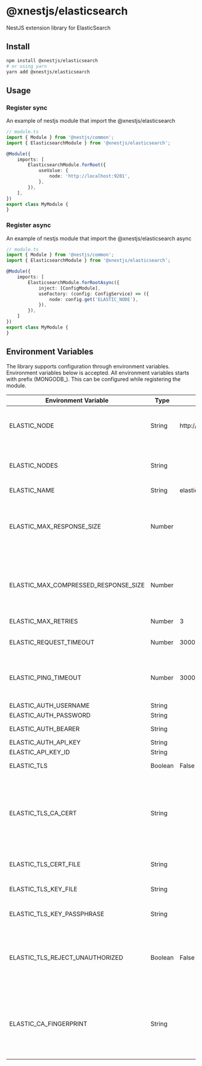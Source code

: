 # @xnestjs/elasticsearch

NestJS extension library for ElasticSearch

## Install

```sh
npm install @xnestjs/elasticsearch
# or using yarn
yarn add @xnestjs/elasticsearch
```

## Usage

### Register sync

An example of nestjs module that import the @xnestjs/elasticsearch

```ts
// module.ts
import { Module } from '@nestjs/common';
import { ElasticsearchModule } from '@xnestjs/elasticsearch';

@Module({
    imports: [
        ElasticsearchModule.forRoot({
            useValue: {
                node: 'http://localhost:9201',
            },
        }),
    ],
})
export class MyModule {
}
```

### Register async

An example of nestjs module that import the @xnestjs/elasticsearch async

```ts
// module.ts
import { Module } from '@nestjs/common';
import { ElasticsearchModule } from '@xnestjs/elasticsearch';

@Module({
    imports: [
        ElasticsearchModule.forRootAsync({
            inject: [ConfigModule],
            useFactory: (config: ConfigService) => ({
                node: config.get('ELASTIC_NODE'),
            }),
        }),
    ]
})
export class MyModule {
}
```

## Environment Variables

The library supports configuration through environment variables. Environment variables below is accepted.
All environment variables starts with prefix (MONGODB_). This can be configured while registering the module.

| Environment Variable                 | Type    | Default               | Description                                                                                                                                                                                            |
|--------------------------------------|---------|-----------------------|--------------------------------------------------------------------------------------------------------------------------------------------------------------------------------------------------------|
| ELASTIC_NODE                         | String  | http://localhost:9200 | Elasticsearch node settings, if there is only one node. Required if `NODES` or `CLOUD_ID` is not set.                                                                                                  |
| ELASTIC_NODES                        | String  |                       | Elasticsearch node settings, if there is only one node. Required if `NODE` or `CLOUD_ID` is not set.                                                                                                   |
| ELASTIC_NAME                         | String  | elasticsearch-js      | A name for client                                                                                                                                                                                      |
| ELASTIC_MAX_RESPONSE_SIZE            | Number  |                       | When configured, verifies that the uncompressed response size is lower than the configured number. If it's higher, it will abort the request.                                                          |
| ELASTIC_MAX_COMPRESSED_RESPONSE_SIZE | Number  |                       | When configured, verifies that the compressed response size is lower than the configured number. If it's higher, it will abort the request.                                                            |
| ELASTIC_MAX_RETRIES                  | Number  | 3                     | Max number of retries for each request                                                                                                                                                                 |
| ELASTIC_REQUEST_TIMEOUT              | Number  | 30000                 | Max request timeout in milliseconds for each request                                                                                                                                                   |
| ELASTIC_PING_TIMEOUT                 | Number  | 3000                  | Max number of milliseconds a `ClusterConnectionPool` will wait when pinging nodes before marking them dead                                                                                             |
| ELASTIC_AUTH_USERNAME                | String  |                       | BasicAuth username                                                                                                                                                                                     |
| ELASTIC_AUTH_PASSWORD                | String  |                       | BasicAuth password                                                                                                                                                                                     |
| ELASTIC_AUTH_BEARER                  | String  |                       | BearerAuth bearer header value                                                                                                                                                                         |
| ELASTIC_AUTH_API_KEY                 | String  |                       | ApiKeyAuth api key                                                                                                                                                                                     |
| ELASTIC_API_KEY_ID                   | String  |                       | ApiKeyAuth api key id                                                                                                                                                                                  |
| ELASTIC_TLS                          | Boolean | False                 | Enabled the TLS connection                                                                                                                                                                             |
| ELASTIC_TLS_CA_CERT                  | String  |                       | Optionally override the trusted CA certificates. Default is to trust the well-known CAs curated by Mozilla. Mozilla's CAs are completely replaced when CAs are explicitly specified using this option. |
| ELASTIC_TLS_CERT_FILE                | String  |                       | The File that contains Cert chains in PEM format.                                                                                                                                                      |
| ELASTIC_TLS_KEY_FILE                 | String  |                       | The File that contains private keys in PEM format.                                                                                                                                                     |
| ELASTIC_TLS_KEY_PASSPHRASE           | String  |                       | PFX or PKCS12 encoded private key and certificate chain.                                                                                                                                               |
| ELASTIC_TLS_REJECT_UNAUTHORIZED      | Boolean | False                 | If true the server will reject any connection which is notauthorized with the list of supplied CAs. This option only has an effect if requestCert is true.                                             |
| ELASTIC_CA_FINGERPRINT               | String  |                       | If configured, verifies that the fingerprint of the CA certificate that has signed the certificate of the server matches the supplied fingerprint; only accepts SHA256 digest fingerprints             |
